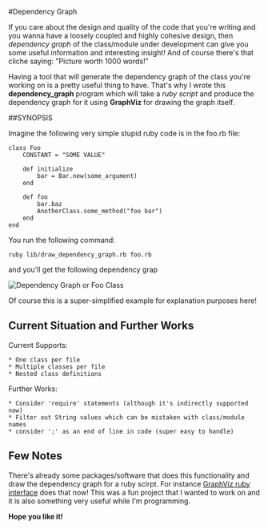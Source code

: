 #Dependency Graph

If you care about the design and quality of the code that you're writing and you wanna have a loosely coupled and highly cohesive design, then *dependency graph* of the class/module under development can give you some useful information and interesting insight! And of course there's that cliche saying: "Picture worth 1000 words!"

Having a tool that will generate the dependency graph of the class you're working on is a pretty useful thing to have. That's why I wrote this **dependency_graph** program which will take a *ruby script* and produce the dependency graph for it using **GraphViz** for drawing the graph itself.

##SYNOPSIS

Imagine the following very simple stupid ruby code is in the foo.rb file:

```
class Foo
	CONSTANT = "SOME VALUE"
	
	def initialize
		bar = Bar.new(some_argument)
	end
	
	def foo
		bar.baz
		AnotherClass.some_method("foo bar")
	end
end
```

You run the following command:

```
ruby lib/draw_dependency_graph.rb foo.rb
```

and you'll get the following dependency grap

![Dependency Graph or Foo Class](http://masihjesus.files.wordpress.com/2013/11/foo1.png)

Of course this is a super-simplified example for explanation purposes here!

## Current Situation and Further Works

Current Supports:

	* One class per file
	* Multiple classes per file
	* Nested class definitions
	
Further Works:

	* Consider 'require' statements (although it's indirectly supported now)
	* Filter out String values which can be mistaken with class/module names
	* consider ';' as an end of line in code (super easy to handle)
	
	
## Few Notes

There's already some packages/software that does this functionality and draw the dependency graph for a ruby scirpt. For instance [GraphViz ruby interface](https://github.com/glejeune/Ruby-Graphviz/) does that now! This was a fun project that I wanted to work on and it is also something very useful while I'm programming.

**Hope you like it!**